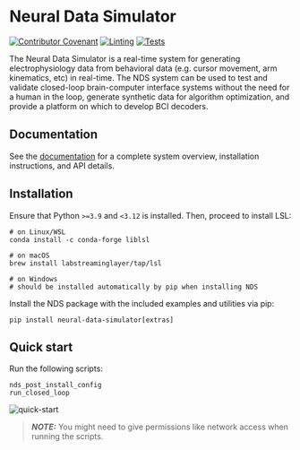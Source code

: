 # Neural Data Simulator

[![Contributor Covenant](https://img.shields.io/badge/Contributor%20Covenant-2.1-4baaaa.svg)](code_of_conduct.md)
[![Linting](https://github.com/agencyenterprise/neural-data-simulator/actions/workflows/lint.yml/badge.svg)](https://github.com/agencyenterprise/neural-data-simulator/actions/workflows/lint.yml)
[![Tests](https://github.com/agencyenterprise/neural-data-simulator/actions/workflows/test.yml/badge.svg)](https://github.com/agencyenterprise/neural-data-simulator/actions/workflows/test.yml)

The Neural Data Simulator is a real-time system for generating electrophysiology data from behavioral data (e.g. cursor movement, arm kinematics, etc) in real-time. The NDS system can be used to test and validate closed-loop brain-computer interface systems without the need for a human in the loop, generate synthetic data for algorithm optimization, and provide a platform on which to develop BCI decoders.

## Documentation

See the [documentation](https://agencyenterprise.github.io/neural-data-simulator/) for a complete system overview, installation instructions, and API details.

## Installation

Ensure that Python `>=3.9` and `<3.12` is installed. Then, proceed to install LSL:

```
# on Linux/WSL
conda install -c conda-forge liblsl

# on macOS
brew install labstreaminglayer/tap/lsl

# on Windows
# should be installed automatically by pip when installing NDS
```

Install the NDS package with the included examples and utilities via pip:

```
pip install neural-data-simulator[extras]
```

## Quick start

Run the following scripts:

```
nds_post_install_config
run_closed_loop
```

![quick-start](docs/source/images/quick-start.gif)

> **_NOTE:_** You might need to give permissions like network access when running the scripts.
